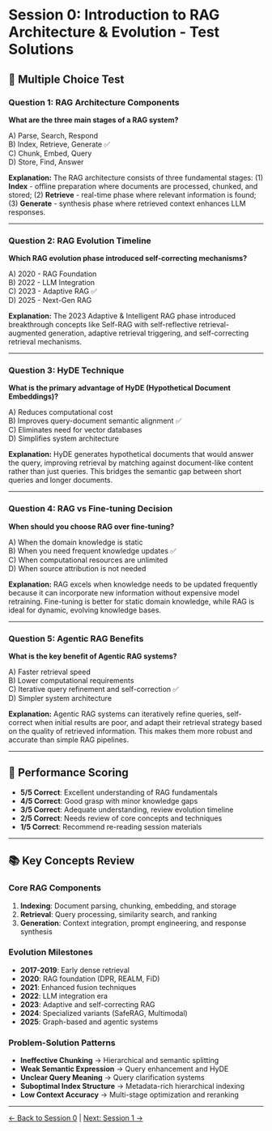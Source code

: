 # Session 0: Introduction to RAG Architecture & Evolution - Test Solutions

## 📝 Multiple Choice Test

### Question 1: RAG Architecture Components
**What are the three main stages of a RAG system?**

A) Parse, Search, Respond  
B) Index, Retrieve, Generate ✅  
C) Chunk, Embed, Query  
D) Store, Find, Answer  

**Explanation:** The RAG architecture consists of three fundamental stages: (1) **Index** - offline preparation where documents are processed, chunked, and stored; (2) **Retrieve** - real-time phase where relevant information is found; (3) **Generate** - synthesis phase where retrieved context enhances LLM responses.

---

### Question 2: RAG Evolution Timeline
**Which RAG evolution phase introduced self-correcting mechanisms?**

A) 2020 - RAG Foundation  
B) 2022 - LLM Integration  
C) 2023 - Adaptive RAG ✅  
D) 2025 - Next-Gen RAG  

**Explanation:** The 2023 Adaptive & Intelligent RAG phase introduced breakthrough concepts like Self-RAG with self-reflective retrieval-augmented generation, adaptive retrieval triggering, and self-correcting retrieval mechanisms.

---

### Question 3: HyDE Technique
**What is the primary advantage of HyDE (Hypothetical Document Embeddings)?**

A) Reduces computational cost  
B) Improves query-document semantic alignment ✅  
C) Eliminates need for vector databases  
D) Simplifies system architecture  

**Explanation:** HyDE generates hypothetical documents that would answer the query, improving retrieval by matching against document-like content rather than just queries. This bridges the semantic gap between short queries and longer documents.

---

### Question 4: RAG vs Fine-tuning Decision
**When should you choose RAG over fine-tuning?**

A) When the domain knowledge is static  
B) When you need frequent knowledge updates ✅  
C) When computational resources are unlimited  
D) When source attribution is not needed  

**Explanation:** RAG excels when knowledge needs to be updated frequently because it can incorporate new information without expensive model retraining. Fine-tuning is better for static domain knowledge, while RAG is ideal for dynamic, evolving knowledge bases.

---

### Question 5: Agentic RAG Benefits
**What is the key benefit of Agentic RAG systems?**

A) Faster retrieval speed  
B) Lower computational requirements  
C) Iterative query refinement and self-correction ✅  
D) Simpler system architecture  

**Explanation:** Agentic RAG systems can iteratively refine queries, self-correct when initial results are poor, and adapt their retrieval strategy based on the quality of retrieved information. This makes them more robust and accurate than simple RAG pipelines.

---

## 🎯 Performance Scoring

- **5/5 Correct**: Excellent understanding of RAG fundamentals
- **4/5 Correct**: Good grasp with minor knowledge gaps
- **3/5 Correct**: Adequate understanding, review evolution timeline
- **2/5 Correct**: Needs review of core concepts and techniques
- **1/5 Correct**: Recommend re-reading session materials

---

## 📚 Key Concepts Review

### Core RAG Components
1. **Indexing**: Document parsing, chunking, embedding, and storage
2. **Retrieval**: Query processing, similarity search, and ranking
3. **Generation**: Context integration, prompt engineering, and response synthesis

### Evolution Milestones
- **2017-2019**: Early dense retrieval
- **2020**: RAG foundation (DPR, REALM, FiD)
- **2021**: Enhanced fusion techniques
- **2022**: LLM integration era
- **2023**: Adaptive and self-correcting RAG
- **2024**: Specialized variants (SafeRAG, Multimodal)
- **2025**: Graph-based and agentic systems

### Problem-Solution Patterns
- **Ineffective Chunking** → Hierarchical and semantic splitting
- **Weak Semantic Expression** → Query enhancement and HyDE
- **Unclear Query Meaning** → Query clarification systems
- **Suboptimal Index Structure** → Metadata-rich hierarchical indexing
- **Low Context Accuracy** → Multi-stage optimization and reranking

---

[← Back to Session 0](Session0_Introduction_to_RAG_Architecture.md) | [Next: Session 1 →](Session1_Basic_RAG_Implementation.md)